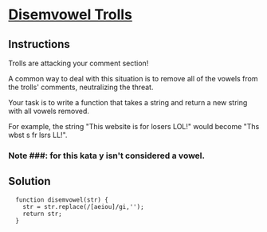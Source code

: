 # [Disemvowel Trolls](https://www.codewars.com/kata/disemvowel-trolls/train/javascript)

## Instructions
  
  Trolls are attacking your comment section!

  A common way to deal with this situation is to remove all of the vowels from the trolls' comments, neutralizing the threat.

  Your task is to write a function that takes a string and return a new string with all vowels removed.

  For example, the string "This website is for losers LOL!" would become "Ths wbst s fr lsrs LL!".

  ### Note ###: for this kata y isn't considered a vowel.

  
## Solution

```
  function disemvowel(str) {
    str = str.replace(/[aeiou]/gi,'');
    return str;
  }
```

